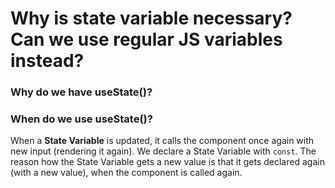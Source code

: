 # Why is state variable necessary? Can we use regular JS variables instead?

### Why do we have useState()?
### When do we use useState()?


When a <b>State Variable</b> is updated, it calls the component once again with new input (rendering it again). We declare a State Variable with ```const```. The reason how the State Variable gets a new value is that it gets declared again (with a new value), when the component is called again.